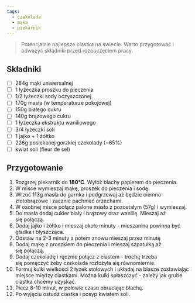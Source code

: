 ```yaml
---
tags:
  - czekolada
  - mąka
  - piekarnik
---
```

> Potencjalnie najlepsze ciastka na świecie. Warto przygotować i odważyć składniki przed rozpoczęciem pracy.

## Składniki

- [ ] 284g mąki uniwersalnej
- [ ] 1 łyżeczka proszku do pieczenia
- [ ] 1/2 łyżeczki sody oczyszczonej
- [ ] 170g masła (w temperaturze pokojowej)
- [ ] 150g białego cukru
- [ ] 140g brązowego cukru
- [ ] 1 łyżeczka ekstraktu waniliowego
- [ ] 3/4 łyżeczki soli
- [ ] 1 jajko + 1 żółtko
- [ ] 226g posiekanej gorzkiej czekolady (~65%)
- [ ] kwiat soli (fleur de sel)

## Przygotowanie

1. Rozgrzej piekarnik do **180°C**. Wyłóż blachy papierem do pieczenia.
2. W misce wymieszaj mąkę, proszek do pieczenia i sodę.
3. Wrzuć 113g masła do garnka i podgrzewaj aż będzie ciemno złotobrązowe i zacznie pachnieć orzechami.
4. W osobnej misce połącz palone masło z pozostałym (57g) i wymieszaj.
5. Do masła dodaj cukier biały i brązowy oraz wanilię. Mieszaj aż się połączą.
6. Dodaj jajko i żółtko i mieszaj około minuty - mieszanina powinna być gładka i błyszcząca.
7. Odstaw na 2-3 minuty a potem znowu mieszaj przez minutę
8. Dodaj mąkę z proszkiem do pieczenia i mieszaj szpatułką aż się połączą.
9. Dodaj czekoladę i ręcznie połącz z ciastem - trochę trzeba się pomęczyć żeby czekolada rozłożyła się równomiernie.
10. Formuj kulki wielkości 2 łyżek stołowych i układaj na blasze zostawiając miejsce między ciastkami. Można kulki spłaszczyć - zależy jak grube ciastka chcemy uzyskać.
11. Piecz 8-10 minut, w połowie czasu obracając blachę.
12. Po wyjęciu ostudź ciastka i posyp kwiatem soli.